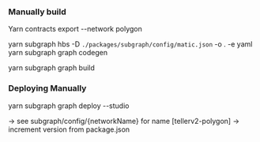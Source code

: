 
### Manually build 
 Yarn contracts export --network polygon

 yarn subgraph hbs -D `./packages/subgraph/config/matic.json` -o . -e yaml
 yarn subgraph graph codegen

 yarn subgraph graph build 


 ### Deploying Manually
 yarn subgraph graph deploy --studio

-> see subgraph/config/{networkName} for name  [tellerv2-polygon]
-> increment version from package.json 
